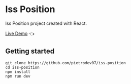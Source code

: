 # Iss Position 

Iss Position project created with React.

[Live Demo](https://iss-position.vercel.app) :point_left:

## Getting started

```
git clone https://github.com/pietrodev07/iss-position
cd iss-position
npm install
npm run dev
```